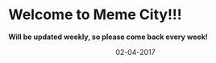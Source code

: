 # Welcome to Meme City!!!

**Will be updated weekly, so please come back every week!**

<p align="center">
02-04-2017
</p>

